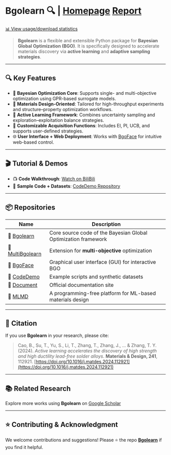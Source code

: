 
# Bgolearn 🔍 | [Homepage](http://bgolearn.caobin.asia/) [**Report**](https://cmc2025.scimeeting.cn/cn/web/speaker-detail/27167?user_id=ZXvycJpgjG2WSbabyEmiSA_d_d)


[📊 View usage/download statistics](https://www.pepy.tech/projects/Bgolearn)

> **Bgolearn** is a flexible and extensible Python package for **Bayesian Global Optimization (BGO)**. It is specifically designed to accelerate materials discovery via **active learning** and **adaptive sampling strategies**.


---

## 🔍 Key Features

* 🧠 **Bayesian Optimization Core**: Supports single- and multi-objective optimization using GPR-based surrogate models.
* 🧪 **Materials Design-Oriented**: Tailored for high-throughput experiments and structure–property optimization workflows.
* 🔁 **Active Learning Framework**: Combines uncertainty sampling and exploration–exploitation balance strategies.
* 🎯 **Customizable Acquisition Functions**: Includes EI, PI, UCB, and supports user-defined strategies.
* 🌐 **User Interface + Web Deployment**: Works with [BgoFace](https://github.com/Bgolearn/BgoFace) for intuitive web-based control.

---

## 🎬 Tutorial & Demos

* 📺 **Code Walkthrough**: [Watch on BiliBili](https://www.bilibili.com/video/BV1LTtLeaEZp/?spm_id_from=333.337.search-card.all.click)
* 🧪 **Sample Code + Datasets**: [CodeDemo Repository](https://github.com/Bgolearn/CodeDemo)

---

## 📦 Repositories

| Name                                                         | Description                                                    |
| ------------------------------------------------------------ | -------------------------------------------------------------- |
| 🔗 [Bgolearn](https://github.com/Bin-Cao/Bgolearn)           | Core source code of the Bayesian Global Optimization framework |
| 🔗 [MultiBgolearn](https://github.com/Bin-Cao/MultiBgolearn) | Extension for **multi-objective** optimization                 |
| 🔗 [BgoFace](https://github.com/Bgolearn/BgoFace)            | Graphical user interface (GUI) for interactive BGO             |
| 🔗 [CodeDemo](https://github.com/Bgolearn/CodeDemo)          | Example scripts and synthetic datasets                         |
| 🔗 [Document](https://bgolearn.netlify.app/)                 | Official documentation site                                    |
| 🔗 [MLMD](https://github.com/Jiaxuan-Ma/MLMD)                | A programming-free platform for ML-based materials design      |

---

## 📄 Citation

If you use **Bgolearn** in your research, please cite:

> Cao, B., Su, T., Yu, S., Li, T., Zhang, T., Zhang, J., ... & Zhang, T. Y. (2024).
> *Active learning accelerates the discovery of high strength and high ductility lead-free solder alloys*.
> **Materials & Design, 241**, 112921.
> [https://doi.org/10.1016/j.matdes.2024.112921](https://doi.org/10.1016/j.matdes.2024.112921)

---

## 📚 Related Research

Explore more works using **Bgolearn** on [Google Scholar](https://scholar.google.com/scholar?hl=zh-CN&as_sdt=0%2C5&q=bgolearn&btnG=)

---

## ⭐ Contributing & Acknowledgment

We welcome contributions and suggestions! Please ⭐️ the repo [**Bgolearn**](https://github.com/Bin-Cao/Bgolearn) if you find it helpful.



